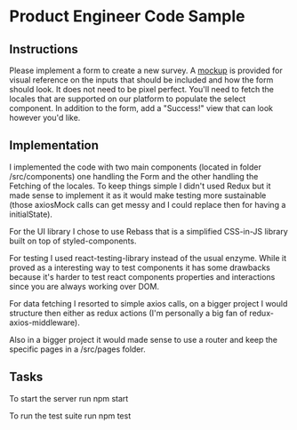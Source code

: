 # Product Engineer Code Sample

## Instructions

Please implement a form to create a new survey. A [mockup](./create-survey-form.png) is provided for visual reference on the inputs that should be included and how the form should look. It does not need to be pixel perfect. You'll need to fetch the locales that are supported on our platform to populate the select component. In addition to the form, add a "Success!" view that can look however you'd like.

## Implementation

I implemented the code with two main components (located in folder /src/components) one handling the Form and the other handling the Fetching of the locales. To keep things simple I didn't used Redux but it made sense to implement it as it would make testing more sustainable (those axiosMock calls can get messy and I could replace then for having a initialState).

For the UI library I chose to use Rebass that is a simplified CSS-in-JS library built on top of styled-components.

For testing I used react-testing-library instead of the usual enzyme. While it proved as a interesting way to test components it has some drawbacks because it's harder to test react components properties and interactions since you are always working over DOM.

For data fetching I resorted to simple axios calls, on a bigger project I would structure then either as redux actions (I'm personally a big fan of redux-axios-middleware).

Also in a bigger project it would made sense to use a router and keep the specific pages in a /src/pages folder.

## Tasks

To start the server run npm start

To run the test suite run npm test
